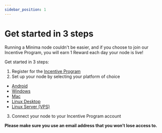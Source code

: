 ```yaml
---
sidebar_position: 1
---
```


# Get started in 3 steps

Running a Minima node couldn't be easier, and if you choose to join our Incentive Program, you will earn 1 Reward each day your node is live!

Get started in 3 steps:
1. Register for the [Incentive Program](https://incentive.minima.global/account/register)
2. Set up your node by selecting your platform of choice

- [Android](/docs/runanode/android_v9_and_up)<br/>
- [Windows](/docs/runanode/windows)<br/>
- [Mac](/docs/runanode/mac)<br/>
- [Linux Desktop](/docs/runanode/linux_desktop)<br/>
- [Linux Server (VPS)](/docs/runanode/linux_vps)<br/>

3. Connect your node to your Incentive Program account

**Please make sure you use an email address that you won’t lose access to.**